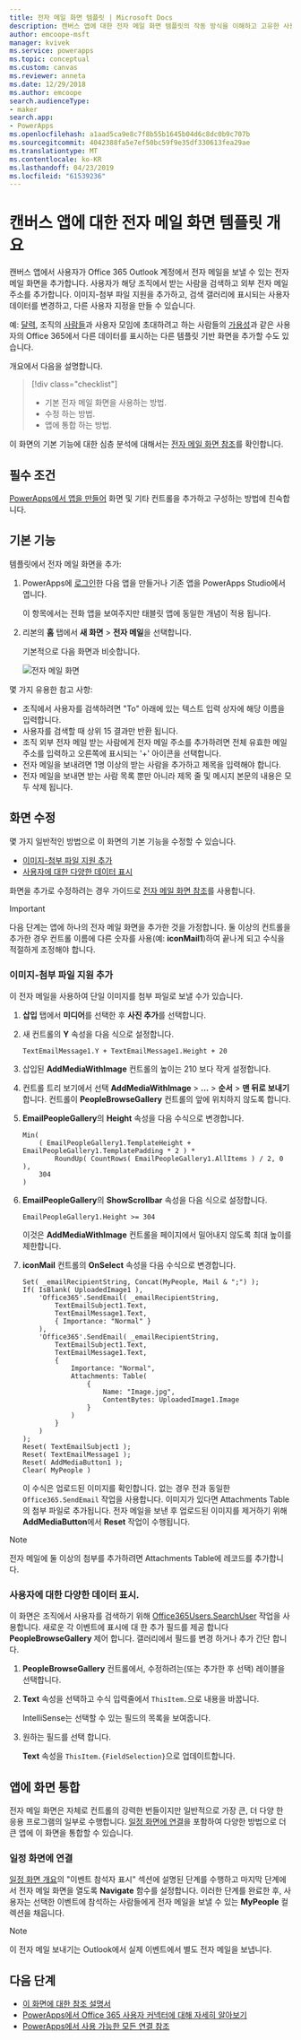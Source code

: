 ```yaml
---
title: 전자 메일 화면 템플릿 | Microsoft Docs
description: 캔버스 앱에 대한 전자 메일 화면 템플릿의 작동 방식을 이해하고 고유한 사용 사례에 대한 화면 확장
author: emcoope-msft
manager: kvivek
ms.service: powerapps
ms.topic: conceptual
ms.custom: canvas
ms.reviewer: anneta
ms.date: 12/29/2018
ms.author: emcoope
search.audienceType:
- maker
search.app:
- PowerApps
ms.openlocfilehash: a1aad5ca9e8c7f8b55b1645b04d6c8dc0b9c707b
ms.sourcegitcommit: 4042388fa5e7ef50bc59f9e35df330613fea29ae
ms.translationtype: MT
ms.contentlocale: ko-KR
ms.lasthandoff: 04/23/2019
ms.locfileid: "61539236"
---
```

# <a name="overview-of-the-email-screen-template-for-canvas-apps"></a>캔버스 앱에 대한 전자 메일 화면 템플릿 개요

캔버스 앱에서 사용자가 Office 365 Outlook 계정에서 전자 메일을 보낼 수 있는 전자 메일 화면을 추가합니다. 사용자가 해당 조직에서 받는 사람을 검색하고 외부 전자 메일 주소를 추가합니다. 이미지-첨부 파일 지원을 추가하고, 검색 갤러리에 표시되는 사용자 데이터를 변경하고, 다른 사용자 지정을 만들 수 있습니다.

예: [달력](calendar-screen-overview.md), 조직의 [사람들](people-screen-overview.md)과 사용자 모임에 초대하려고 하는 사람들의 [가용성](meeting-screen-overview.md)과 같은 사용자의 Office 365에서 다른 데이터를 표시하는 다른 템플릿 기반 화면을 추가할 수도 있습니다.

개요에서 다음을 설명합니다.
> [!div class="checklist"]
> * 기본 전자 메일 화면을 사용하는 방법.
> * 수정 하는 방법.
> * 앱에 통합 하는 방법.

이 화면의 기본 기능에 대한 심층 분석에 대해서는 [전자 메일 화면 참조](email-screen-reference.md)를 확인합니다.

## <a name="prerequisite"></a>필수 조건

[PowerApps에서 앱을 만들어](../data-platform-create-app-scratch.md) 화면 및 기타 컨트롤을 추가하고 구성하는 방법에 친숙합니다.

## <a name="default-functionality"></a>기본 기능

템플릿에서 전자 메일 화면을 추가:

1. PowerApps에 [로그인](http://web.powerapps.com?utm_source=padocs&utm_medium=linkinadoc&utm_campaign=referralsfromdoc)한 다음 앱을 만들거나 기존 앱을 PowerApps Studio에서 엽니다.

    이 항목에서는 전화 앱을 보여주지만 태블릿 앱에 동일한 개념이 적용 됩니다.

1. 리본의 **홈** 탭에서 **새 화면** > **전자 메일**을 선택합니다.

    기본적으로 다음 화면과 비슷합니다.

    ![전자 메일 화면](media/email-screen/email-screen-full.png)

몇 가지 유용한 참고 사항:

* 조직에서 사용자를 검색하려면 "To" 아래에 있는 텍스트 입력 상자에 해당 이름을 입력합니다.
* 사용자를 검색할 때 상위 15 결과만 반환 됩니다.
* 조직 외부 전자 메일 받는 사람에게 전자 메일 주소를 추가하려면 전체 유효한 메일 주소를 입력하고 오른쪽에 표시되는 '+' 아이콘을 선택합니다.
* 전자 메일을 보내려면 1명 이상의 받는 사람을 추가하고 제목을 입력해야 합니다.
* 전자 메일을 보내면 받는 사람 목록 뿐만 아니라 제목 줄 및 메시지 본문의 내용은 모두 삭제 됩니다.

## <a name="modify-the-screen"></a>화면 수정

몇 가지 일반적인 방법으로 이 화면의 기본 기능을 수정할 수 있습니다.

* [이미지-첨부 파일 지원 추가](email-screen-overview.md#add-image-attachment-support)
* [사용자에 대한 다양한 데이터 표시](email-screen-overview.md#show-different-data-for-people)

화면을 추가로 수정하려는 경우 가이드로 [전자 메일 화면 참조](./email-screen-reference.md)를 사용합니다.

> [!IMPORTANT]
> 다음 단계는 앱에 하나의 전자 메일 화면을 추가한 것을 가정합니다. 둘 이상의 컨트롤을 추가한 경우 컨트롤 이름에 다른 숫자를 사용(예: **iconMail1**)하여 끝나게 되고 수식을 적절하게 조정해야 합니다.

### <a name="add-image-attachment-support"></a>이미지-첨부 파일 지원 추가

이 전자 메일을 사용하여 단일 이미지를 첨부 파일로 보낼 수가 있습니다.

1. **삽입** 탭에서 **미디어**를 선택한 후 **사진 추가**를 선택합니다.
1. 새 컨트롤의 **Y** 속성을 다음 식으로 설정합니다.

    `TextEmailMessage1.Y + TextEmailMessage1.Height + 20`
    
1. 삽입된 **AddMediaWithImage** 컨트롤의 높이는 210 보다 작게 설정합니다.
1. 컨트롤 트리 보기에서 선택 **AddMediaWithImage** > **...**   >  **순서** > **맨 뒤로 보내기**합니다.
   컨트롤이 **PeopleBrowseGallery** 컨트롤의 앞에 위치하지 않도록 합니다.
1. **EmailPeopleGallery**의 **Height** 속성을 다음 수식으로 변경합니다.

    ```powerapps-dot
    Min( 
        ( EmailPeopleGallery1.TemplateHeight + EmailPeopleGallery1.TemplatePadding * 2 ) *
            RoundUp( CountRows( EmailPeopleGallery1.AllItems ) / 2, 0 ), 
        304
    )
    ```

1. **EmailPeopleGallery**의 **ShowScrollbar** 속성을 다음 식으로 설정합니다.

    ```EmailPeopleGallery1.Height >= 304```
    
    이것은 **AddMediaWithImage** 컨트롤을 페이지에서 밀어내지 않도록 최대 높이를 제한합니다.
    
1. **iconMail** 컨트롤의 **OnSelect** 속성을 다음 수식으로 변경합니다.

    ```powerapps-dot
    Set( _emailRecipientString, Concat(MyPeople, Mail & ";") );
    If( IsBlank( UploadedImage1 ),
        'Office365'.SendEmail( _emailRecipientString, 
            TextEmailSubject1.Text, 
            TextEmailMessage1.Text, 
            { Importance: "Normal" }
        ),
        'Office365'.SendEmail( _emailRecipientString, 
            TextEmailSubject1.Text, 
            TextEmailMessage1.Text, 
            {
                Importance: "Normal",
                Attachments: Table(
                    {
                        Name: "Image.jpg", 
                        ContentBytes: UploadedImage1.Image
                    }
                )
            }
        )
    );
    Reset( TextEmailSubject1 );
    Reset( TextEmailMessage1 );
    Reset( AddMediaButton1 );
    Clear( MyPeople )
    ```
    
    이 수식은 업로드된 이미지를 확인합니다. 없는 경우 전과 동일한 `Office365.SendEmail` 작업을 사용합니다. 이미지가 있다면 Attachments Table의 첨부 파일로 추가됩니다.
    전자 메일을 보낸 후 업로드된 이미지를 제거하기 위해 **AddMediaButton**에서 **Reset** 작업이 수행됩니다.
> [!NOTE]
> 전자 메일에 둘 이상의 첨부를 추가하려면 Attachments Table에 레코드를 추가합니다.

### <a name="show-different-data-for-people"></a>사용자에 대한 다양한 데이터 표시.

이 화면은 조직에서 사용자를 검색하기 위해 [Office365Users.SearchUser](https://docs.microsoft.com/connectors/office365users/#searchuser) 작업을 사용합니다. 새로운 각 이벤트에 표시에 대 한 추가 필드를 제공 합니다 **PeopleBrowseGallery** 제어 합니다. 갤러리에서 필드를 변경 하거나 추가 간단 합니다.

1. **PeopleBrowseGallery** 컨트롤에서, 수정하려는(또는 추가한 후 선택) 레이블을 선택합니다.

1. **Text** 속성을 선택하고 수식 입력줄에서 `ThisItem.`으로 내용을 바꿉니다.

    IntelliSense는 선택할 수 있는 필드의 목록을 보여줍니다.

1. 원하는 필드를 선택 합니다.

    **Text** 속성을 `ThisItem.{FieldSelection}`으로 업데이트합니다.

## <a name="integrate-the-screen-into-an-app"></a>앱에 화면 통합

전자 메일 화면은 자체로 컨트롤의 강력한 번들이지만 일반적으로 가장 큰, 더 다양 한 응용 프로그램의 일부로 수행합니다. [일정 화면에 연결](email-screen-overview.md#linking-to-the-calendar-screen)을 포함하여 다양한 방법으로 더 큰 앱에 이 화면을 통합할 수 있습니다.

### <a name="linking-to-the-calendar-screen"></a>일정 화면에 연결

[일정 화면 개요](./calendar-screen-overview.md#show-event-attendees)의 "이벤트 참석자 표시" 섹션에 설명된 단계를 수행하고 마지막 단계에서 전자 메일 화면을 열도록 **Navigate** 함수를 설정합니다. 이러한 단계를 완료한 후, 사용자는 선택한 이벤트에 참석하는 사람들에게 전자 메일을 보낼 수 있는 **MyPeople** 컬렉션을 채웁니다.

> [!NOTE]
> 이 전자 메일 보내기는 Outlook에서 실제 이벤트에서 별도 전자 메일을 보냅니다.

## <a name="next-steps"></a>다음 단계

* [이 화면에 대한 참조 설명서](./email-screen-reference.md)
* [PowerApps에서 Office 365 사용자 커넥터에 대해 자세히 알아보기](../connections/connection-office365-users.md)
* [PowerApps에서 사용 가능한 모든 연결 참조](../connections-list.md)